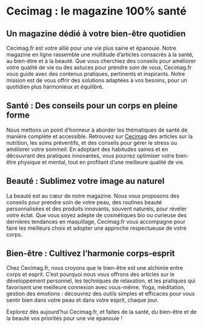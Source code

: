 # Cecimag : le magazine 100% santé

<h2>Un magazine dédié à votre bien-être quotidien</h2>
Cecimag.fr est votre allié pour une vie plus saine et épanouie. Notre magazine en ligne rassemble une multitude d’articles consacrés à la santé, au bien-être et à la beauté. Que vous cherchiez des conseils pour améliorer votre qualité de vie ou des astuces pour prendre soin de vous, Cecimag.fr vous guide avec des contenus pratiques, pertinents et inspirants. Notre mission est de vous offrir des solutions adaptées à vos besoins, pour un quotidien plus harmonieux et équilibré.

<h2>Santé : Des conseils pour un corps en pleine forme</h2>
Nous mettons un point d’honneur à aborder les thématiques de santé de manière complète et accessible. Retrouvez sur <a href="https://cecimag.fr">Cecimag</a>
 des articles sur la nutrition, les soins préventifs, et des conseils pour gérer le stress ou améliorer votre sommeil. En adoptant des habitudes saines et en découvrant des pratiques innovantes, vous pourrez optimiser votre bien-être physique et mental, tout en profitant d’une meilleure qualité de vie.

<h2>Beauté : Sublimez votre image au naturel</h2>
La beauté est au cœur de notre magazine. Nous vous proposons des conseils pour prendre soin de votre peau, des routines beauté personnalisées et des produits innovants, souvent naturels, pour révéler votre éclat. Que vous soyez adepte de cosmétiques bio ou curieuse des dernières tendances en maquillage, Cecimag.fr vous accompagne pour faire les meilleurs choix et adopter une approche respectueuse de votre corps.

<h2>Bien-être : Cultivez l’harmonie corps-esprit</h2>
Chez Cecimag.fr, nous croyons que le bien-être est une alchimie entre corps et esprit. C’est pourquoi nous vous offrons des articles sur le développement personnel, les techniques de relaxation, et les pratiques qui favorisent une meilleure connexion avec vous-même. Yoga, méditation, gestion des émotions : découvrez des outils simples et efficaces pour vous sentir bien dans votre peau et dans votre esprit, chaque jour.

Explorez dès aujourd’hui Cecimag.fr, et faites de la santé, du bien-être et de la beauté vos priorités pour une vie épanouie !






